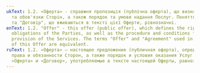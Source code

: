 ```yaml
---
ukText: 1.2. «Оферта» - справжня пропозиція (публічна оферта), що визначає права
  та обов'язки Сторін, а також порядок та умови надання Послуг. Поняття «Оферта»
  та "Договір", що вживаються в тексті цієї Оферти, рівнозначні.
enText: 1.2. "Offer" - this offer (public offer), which defines the rights and
  obligations of the Parties, as well as the procedure and conditions for the
  provision of the Services. The terms "Offer" and "Agreement" used in the text
  of this Offer are equivalent.
ruText: 1.2. «Оферта» — настоящее предложение (публичная оферта), определяющее
  права и обязанности Сторон, а также порядок и условия оказания Услуг. Понятия
  «Оферта» и «Договор», употребляемые в тексте настоящей Оферты, равнозначны.
---
```

